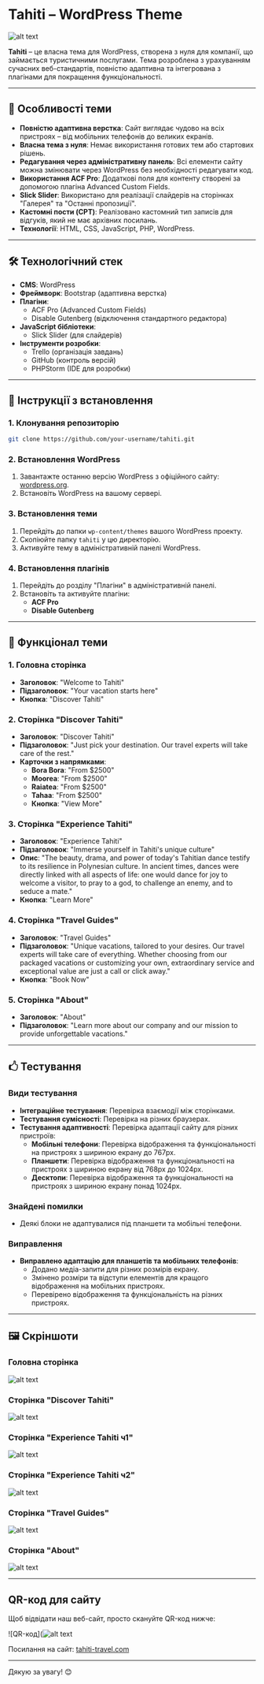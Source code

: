 # Tahiti – WordPress Theme

![alt text](![image](https://github.com/user-attachments/assets/bcd42bc2-6040-4abe-beaf-c48c412c2451)
) 

**Tahiti** – це власна тема для WordPress, створена з нуля для компанії, що займається туристичними послугами. Тема розроблена з урахуванням сучасних веб-стандартів, повністю адаптивна та інтегрована з плагінами для покращення функціональності.

---

## 🌟 Особливості теми

- **Повністю адаптивна верстка**: Сайт виглядає чудово на всіх пристроях – від мобільних телефонів до великих екранів.
- **Власна тема з нуля**: Немає використання готових тем або стартових рішень.
- **Редагування через адміністративну панель**: Всі елементи сайту можна змінювати через WordPress без необхідності редагувати код.
- **Використання ACF Pro**: Додаткові поля для контенту створені за допомогою плагіна Advanced Custom Fields.
- **Slick Slider**: Використано для реалізації слайдерів на сторінках "Галерея" та "Останні пропозиції".
- **Кастомні пости (CPT)**: Реалізовано кастомний тип записів для відгуків, який не має архівних посилань.
- **Технології**: HTML, CSS, JavaScript, PHP, WordPress.

---

## 🛠 Технологічний стек

- **CMS**: WordPress
- **Фреймворк**: Bootstrap (адаптивна верстка)
- **Плагіни**:
  - ACF Pro (Advanced Custom Fields)
  - Disable Gutenberg (відключення стандартного редактора)
- **JavaScript бібліотеки**:
  - Slick Slider (для слайдерів)
- **Інструменти розробки**:
  - Trello (організація завдань)
  - GitHub (контроль версій)
  - PHPStorm (IDE для розробки)

---

## 🚀 Інструкції з встановлення

### 1. Клонування репозиторію

```bash
git clone https://github.com/your-username/tahiti.git
```

### 2. Встановлення WordPress

1. Завантажте останню версію WordPress з офіційного сайту: [wordpress.org](https://wordpress.org).
2. Встановіть WordPress на вашому сервері.

### 3. Встановлення теми

1. Перейдіть до папки `wp-content/themes` вашого WordPress проекту.
2. Скопіюйте папку `tahiti` у цю директорію.
3. Активуйте тему в адміністративній панелі WordPress.

### 4. Встановлення плагінів

1. Перейдіть до розділу "Плагіни" в адміністративній панелі.
2. Встановіть та активуйте плагіни:
   - **ACF Pro**
   - **Disable Gutenberg**



---

## 📝 Функціонал теми

### 1. Головна сторінка

- **Заголовок**: "Welcome to Tahiti"
- **Підзаголовок**: "Your vacation starts here"
- **Кнопка**: "Discover Tahiti"

### 2. Сторінка "Discover Tahiti"

- **Заголовок**: "Discover Tahiti"
- **Підзаголовок**: "Just pick your destination. Our travel experts will take care of the rest."
- **Карточки з напрямками**:
  - **Bora Bora**: "From $2500"
  - **Moorea**: "From $2500"
  - **Raiatea**: "From $2500"
  - **Tahaa**: "From $2500"
  - **Кнопка**: "View More"

### 3. Сторінка "Experience Tahiti"

- **Заголовок**: "Experience Tahiti"
- **Підзаголовок**: "Immerse yourself in Tahiti's unique culture"
- **Опис**: "The beauty, drama, and power of today's Tahitian dance testify to its resilience in Polynesian culture. In ancient times, dances were directly linked with all aspects of life: one would dance for joy to welcome a visitor, to pray to a god, to challenge an enemy, and to seduce a mate."
- **Кнопка**: "Learn More"

### 4. Сторінка "Travel Guides"

- **Заголовок**: "Travel Guides"
- **Підзаголовок**: "Unique vacations, tailored to your desires. Our travel experts will take care of everything. Whether choosing from our packaged vacations or customizing your own, extraordinary service and exceptional value are just a call or click away."
- **Кнопка**: "Book Now"

### 5. Сторінка "About"

- **Заголовок**: "About"
- **Підзаголовок**: "Learn more about our company and our mission to provide unforgettable vacations."

---

## 🖒 Тестування

### Види тестування

- **Інтеграційне тестування**: Перевірка взаємодії між сторінками.
- **Тестування сумісності**: Перевірка на різних браузерах.
- **Тестування адаптивності**: Перевірка адаптації сайту для різних пристроїв:
  - **Мобільні телефони**: Перевірка відображення та функціональності на пристроях з шириною екрану до 767px.
  - **Планшети**: Перевірка відображення та функціональності на пристроях з шириною екрану від 768px до 1024px.
  - **Десктопи**: Перевірка відображення та функціональності на пристроях з шириною екрану понад 1024px.

### Знайдені помилки

- Деякі блоки не адаптувалися під планшети та мобільні телефони.

### Виправлення

- **Виправлено адаптацію для планшетів та мобільних телефонів**:
  - Додано медіа-запити для різних розмірів екрану.
  - Змінено розміри та відступи елементів для кращого відображення на мобільних пристроях.
  - Перевірено відображення та функціональність на різних пристроях.

---

## 🖼 Скріншоти

### Головна сторінка

![alt text](image-2.png)

### Сторінка "Discover Tahiti"

![alt text](image-1.png)

### Сторінка "Experience Tahiti ч1"

![alt text](image-3.png)

### Сторінка "Experience Tahiti ч2"

![alt text](image-4.png)

### Сторінка "Travel Guides"

![alt text](image-5.png)

### Сторінка "About"

![alt text](image-6.png)

---



## QR-код для сайту

Щоб відвідати наш веб-сайт, просто скануйте QR-код нижче:

![QR-код](![alt text](image-7.png)

Посилання на сайт: [tahiti-travel.com](http://ready-for-feedback3.com/ppfc/skliar/)

---

Дякую за увагу! 😊
